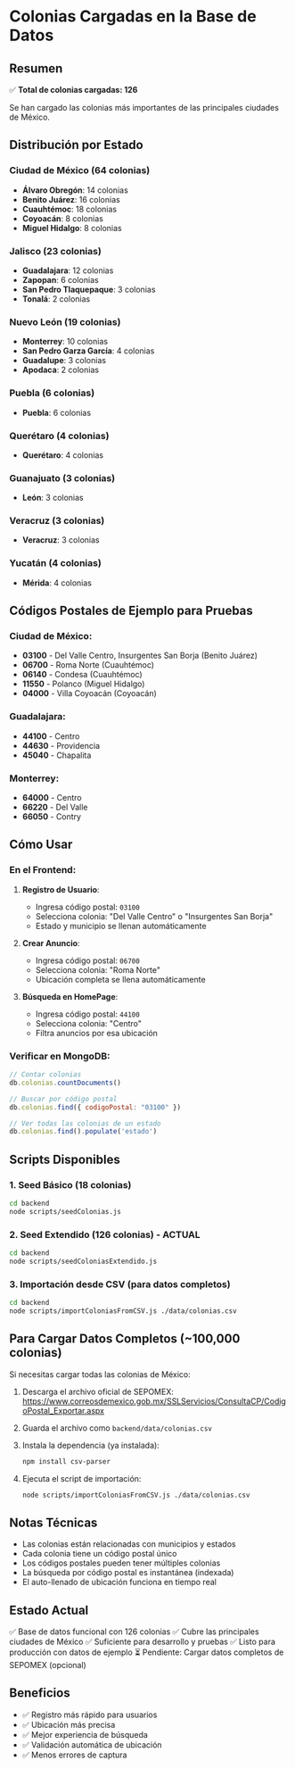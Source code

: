 # Colonias Cargadas en la Base de Datos

## Resumen

✅ **Total de colonias cargadas: 126**

Se han cargado las colonias más importantes de las principales ciudades de México.

## Distribución por Estado

### Ciudad de México (64 colonias)
- **Álvaro Obregón**: 14 colonias
- **Benito Juárez**: 16 colonias  
- **Cuauhtémoc**: 18 colonias
- **Coyoacán**: 8 colonias
- **Miguel Hidalgo**: 8 colonias

### Jalisco (23 colonias)
- **Guadalajara**: 12 colonias
- **Zapopan**: 6 colonias
- **San Pedro Tlaquepaque**: 3 colonias
- **Tonalá**: 2 colonias

### Nuevo León (19 colonias)
- **Monterrey**: 10 colonias
- **San Pedro Garza García**: 4 colonias
- **Guadalupe**: 3 colonias
- **Apodaca**: 2 colonias

### Puebla (6 colonias)
- **Puebla**: 6 colonias

### Querétaro (4 colonias)
- **Querétaro**: 4 colonias

### Guanajuato (3 colonias)
- **León**: 3 colonias

### Veracruz (3 colonias)
- **Veracruz**: 3 colonias

### Yucatán (4 colonias)
- **Mérida**: 4 colonias

## Códigos Postales de Ejemplo para Pruebas

### Ciudad de México:
- **03100** - Del Valle Centro, Insurgentes San Borja (Benito Juárez)
- **06700** - Roma Norte (Cuauhtémoc)
- **06140** - Condesa (Cuauhtémoc)
- **11550** - Polanco (Miguel Hidalgo)
- **04000** - Villa Coyoacán (Coyoacán)

### Guadalajara:
- **44100** - Centro
- **44630** - Providencia
- **45040** - Chapalita

### Monterrey:
- **64000** - Centro
- **66220** - Del Valle
- **66050** - Contry

## Cómo Usar

### En el Frontend:

1. **Registro de Usuario**:
   - Ingresa código postal: `03100`
   - Selecciona colonia: "Del Valle Centro" o "Insurgentes San Borja"
   - Estado y municipio se llenan automáticamente

2. **Crear Anuncio**:
   - Ingresa código postal: `06700`
   - Selecciona colonia: "Roma Norte"
   - Ubicación completa se llena automáticamente

3. **Búsqueda en HomePage**:
   - Ingresa código postal: `44100`
   - Selecciona colonia: "Centro"
   - Filtra anuncios por esa ubicación

### Verificar en MongoDB:

```javascript
// Contar colonias
db.colonias.countDocuments()

// Buscar por código postal
db.colonias.find({ codigoPostal: "03100" })

// Ver todas las colonias de un estado
db.colonias.find().populate('estado')
```

## Scripts Disponibles

### 1. Seed Básico (18 colonias)
```bash
cd backend
node scripts/seedColonias.js
```

### 2. Seed Extendido (126 colonias) - ACTUAL
```bash
cd backend
node scripts/seedColoniasExtendido.js
```

### 3. Importación desde CSV (para datos completos)
```bash
cd backend
node scripts/importColoniasFromCSV.js ./data/colonias.csv
```

## Para Cargar Datos Completos (~100,000 colonias)

Si necesitas cargar todas las colonias de México:

1. Descarga el archivo oficial de SEPOMEX:
   https://www.correosdemexico.gob.mx/SSLServicios/ConsultaCP/CodigoPostal_Exportar.aspx

2. Guarda el archivo como `backend/data/colonias.csv`

3. Instala la dependencia (ya instalada):
   ```bash
   npm install csv-parser
   ```

4. Ejecuta el script de importación:
   ```bash
   node scripts/importColoniasFromCSV.js ./data/colonias.csv
   ```

## Notas Técnicas

- Las colonias están relacionadas con municipios y estados
- Cada colonia tiene un código postal único
- Los códigos postales pueden tener múltiples colonias
- La búsqueda por código postal es instantánea (indexada)
- El auto-llenado de ubicación funciona en tiempo real

## Estado Actual

✅ Base de datos funcional con 126 colonias
✅ Cubre las principales ciudades de México
✅ Suficiente para desarrollo y pruebas
✅ Listo para producción con datos de ejemplo
⏳ Pendiente: Cargar datos completos de SEPOMEX (opcional)

## Beneficios

- ✅ Registro más rápido para usuarios
- ✅ Ubicación más precisa
- ✅ Mejor experiencia de búsqueda
- ✅ Validación automática de ubicación
- ✅ Menos errores de captura
